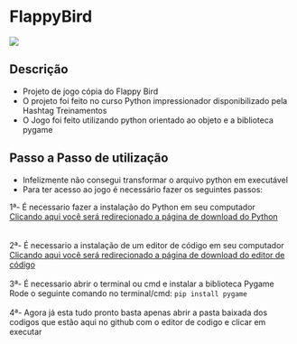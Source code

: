 # FlappyBird

<img src="https://cdn.discordapp.com/attachments/965066624556232737/977930842821234718/escola-brasileira-de-games-flappy-bird.jpg" >

## Descrição

- Projeto de jogo cópia do Flappy Bird
- O projeto foi feito no curso Python impressionador disponibilizado pela Hashtag Treinamentos
- O Jogo foi feito utilizando python orientado ao objeto e a biblioteca pygame

## Passo a Passo de utilização

- Infelizmente não consegui transformar o arquivo python em executável
-  Para ter acesso ao jogo é necessário fazer os seguintes passos:  

1ª- É necessario fazer a instalação do Python em seu computador
<br>
<a target="_blank" href="https://www.python.org/downloads/">Clicando aqui você será redirecionado a página de download do Python</a>  
<br>
<br> 
2ª- É necessario a instalação de um editor de código em seu computador
<br>
<a target="_blank" href="https://www.jetbrains.com/pt-br/pycharm/download/#section=windows">Clicando aqui você será redirecionado a página de download do editor de código</a>
<br>
<br>
3ª- É necessario abrir o terminal ou cmd e instalar a biblioteca Pygame  
Rode o seguinte comando no terminal/cmd: `pip install pygame`
<br>
<br>
4ª- Agora já esta tudo pronto basta apenas abrir a pasta baixada dos codigos que estão aqui no github com o editor de codigo e clicar em executar
